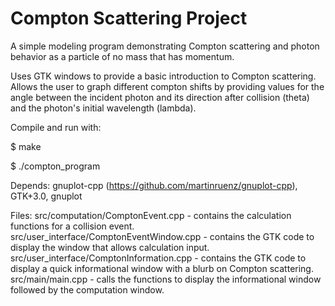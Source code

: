 # Compton Scattering Project
A simple modeling program demonstrating Compton scattering and photon behavior as a particle of no mass that has momentum.

Uses GTK windows to provide a basic introduction to Compton scattering. Allows the user to graph different compton shifts by providing values for the angle between the incident photon and its direction after collision (theta) and the photon's initial wavelength (lambda).

Compile and run with:

$ make

$ ./compton_program


Depends: gnuplot-cpp (https://github.com/martinruenz/gnuplot-cpp), GTK+3.0, gnuplot

Files:
src/computation/ComptonEvent.cpp - contains the calculation functions for a collision event.
src/user_interface/ComptonEventWindow.cpp - contains the GTK code to display the window that allows calculation input.
src/user_interface/ComptonInformation.cpp - contains the GTK code to display a quick informational window with a blurb on Compton scattering.
src/main/main.cpp - calls the functions to display the informational window followed by the computation window.